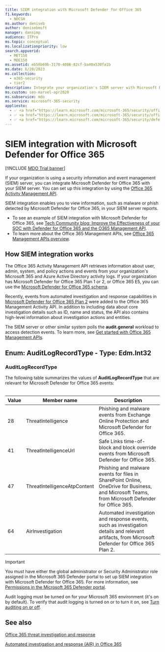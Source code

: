 ```yaml
---
title: SIEM integration with Microsoft Defender for Office 365
f1.keywords:
  - NOCSH
ms.author: deniseb
author: denisebmsft
manager: dansimp
audience: ITPro
ms.topic: conceptual
ms.localizationpriority: low
search.appverid:
  - MET150
  - MOE150
ms.assetid: eb56b69b-3170-4086-82cf-ba40a530fa1b
ms.date: 6/20/2023
ms.collection:
  - m365-security
  - tier2
description: Integrate your organization's SIEM server with Microsoft Defender for Office 365 and related threat events in the Office 365 Activity Management API.
ms.custom: seo-marvel-apr2020
ms.subservice: mdo
ms.service: microsoft-365-security
appliesto:
  - ✅ <a href="https://learn.microsoft.com/microsoft-365/security/office-365-security/eop-about" target="_blank">Exchange Online Protection</a>
  - ✅ <a href="https://learn.microsoft.com/microsoft-365/security/office-365-security/mdo-security-comparison#defender-for-office-365-plan-1-vs-plan-2-cheat-sheet" target="_blank">Microsoft Defender for Office 365 plan 1 and plan 2</a>
  - ✅ <a href="https://learn.microsoft.com/microsoft-365/security/defender/microsoft-365-defender" target="_blank">Microsoft 365 Defender</a>
---
```


# SIEM integration with Microsoft Defender for Office 365

[!INCLUDE [MDO Trial banner](../includes/mdo-trial-banner.md)]

If your organization is using a security information and event management (SIEM) server, you can integrate Microsoft Defender for Office 365 with your SIEM server. You can set up this integration by using the [Office 365 Activity Management API](/office/office-365-management-api/office-365-management-activity-api-reference).

SIEM integration enables you to view information, such as malware or phish detected by Microsoft Defender for Office 365, in your SIEM server reports.

- To see an example of SIEM integration with Microsoft Defender for Office 365, see [Tech Community blog: Improve the Effectiveness of your SOC with Defender for Office 365 and the O365 Management API](https://techcommunity.microsoft.com/t5/microsoft-security-and/improve-the-effectiveness-of-your-soc-with-office-365-atp-and/ba-p/1525185).
- To learn more about the Office 365 Management APIs, see [Office 365 Management APIs overview](/office/office-365-management-api/office-365-management-apis-overview).

## How SIEM integration works

The Office 365 Activity Management API retrieves information about user, admin, system, and policy actions and events from your organization's Microsoft 365 and Azure Active Directory activity logs. If your organization has Microsoft Defender for Office 365 Plan 1 or 2, or Office 365 E5, you can use the [Microsoft Defender for Office 365 schema](/office/office-365-management-api/office-365-management-activity-api-schema#office-365-advanced-threat-protection-and-threat-investigation-and-response-schema).

Recently, events from automated investigation and response capabilities in [Microsoft Defender for Office 365 Plan 2](defender-for-office-365.md#whats-the-difference-between-microsoft-defender-for-office-365-plan-1-and-plan-2) were added to the Office 365 Management Activity API. In addition to including data about core investigation details such as ID, name and status, the API also contains high-level information about investigation actions and entities.

The SIEM server or other similar system polls the **audit.general** workload to access detection events. To learn more, see [Get started with Office 365 Management APIs](/office/office-365-management-api/get-started-with-office-365-management-apis).

## Enum: AuditLogRecordType - Type: Edm.Int32

### AuditLogRecordType

The following table summarizes the values of **AuditLogRecordType** that are relevant for Microsoft Defender for Office 365 events:<br/><br/>

|Value|Member name|Description|
|---|---|---|
|28|ThreatIntelligence|Phishing and malware events from Exchange Online Protection and Microsoft Defender for Office 365.|
|41|ThreatIntelligenceUrl|Safe Links time-of-block and block override events from Microsoft Defender for Office 365.|
|47|ThreatIntelligenceAtpContent|Phishing and malware events for files in SharePoint Online, OneDrive for Business, and Microsoft Teams, from Microsoft Defender for Office 365.|
|64|AirInvestigation|Automated investigation and response events, such as investigation details and relevant artifacts, from Microsoft Defender for Office 365 Plan 2.|

> [!IMPORTANT]
> You must have either the global administrator or Security Administrator role assigned in the Microsoft 365 Defender portal to set up SIEM integration with Microsoft Defender for Office 365. For more information, see [Permissions in the Microsoft 365 Defender portal](mdo-portal-permissions.md).
>
> Audit logging must be turned on for your Microsoft 365 environment (it's on by default). To verify that audit logging is turned on or to turn it on, see [Turn auditing on or off](/purview/audit-log-enable-disable).

## See also

[Office 365 threat investigation and response](office-365-ti.md)

[Automated investigation and response (AIR) in Office 365](air-about-office.md)
